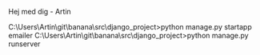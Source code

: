 Hej med dig - Artin

C:\Users\Artin\git\banana\src\django_project>python manage.py startapp emailer
C:\Users\Artin\git\banana\src\django_project>python manage.py runserver